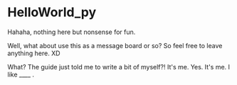 # HelloWorld_py
Hahaha, nothing here but nonsense for fun.

Well, what about use this as a message board or so?
So feel free to leave anything here. XD

What? The guide just told me to write a bit of myself?!
It's me. Yes. It's me.
I like ____ .
